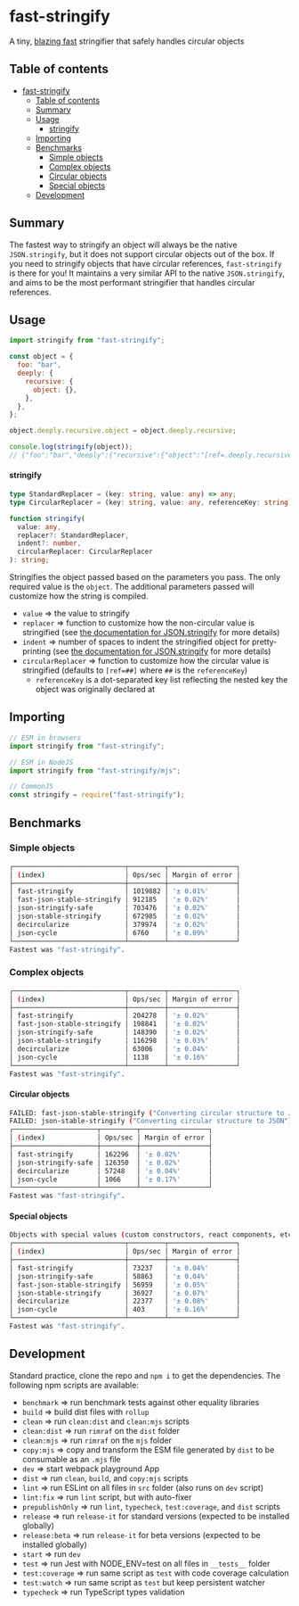 # fast-stringify

A tiny, [blazing fast](#benchmarks) stringifier that safely handles circular objects

## Table of contents

- [fast-stringify](#fast-stringify)
  - [Table of contents](#Table-of-contents)
  - [Summary](#Summary)
  - [Usage](#Usage)
    - [stringify](#stringify)
  - [Importing](#Importing)
  - [Benchmarks](#Benchmarks)
    - [Simple objects](#Simple-objects)
    - [Complex objects](#Complex-objects)
    - [Circular objects](#Circular-objects)
    - [Special objects](#Special-objects)
  - [Development](#Development)

## Summary

The fastest way to stringify an object will always be the native `JSON.stringify`, but it does not support circular objects out of the box. If you need to stringify objects that have circular references, `fast-stringify` is there for you! It maintains a very similar API to the native `JSON.stringify`, and aims to be the most performant stringifier that handles circular references.

## Usage

```javascript
import stringify from "fast-stringify";

const object = {
  foo: "bar",
  deeply: {
    recursive: {
      object: {},
    },
  },
};

object.deeply.recursive.object = object.deeply.recursive;

console.log(stringify(object));
// {"foo":"bar","deeply":{"recursive":{"object":"[ref=.deeply.recursive]"}}}
```

#### stringify

```ts
type StandardReplacer = (key: string, value: any) => any;
type CircularReplacer = (key: string, value: any, referenceKey: string) => any;

function stringify(
  value: any,
  replacer?: StandardReplacer,
  indent?: number,
  circularReplacer: CircularReplacer
): string;
```

Stringifies the object passed based on the parameters you pass. The only required value is the `object`. The additional parameters passed will customize how the string is compiled.

- `value` => the value to stringify
- `replacer` => function to customize how the non-circular value is stringified (see [the documentation for JSON.stringify](https://developer.mozilla.org/en-US/docs/Web/JavaScript/Reference/Global_Objects/JSON/stringify) for more details)
- `indent` => number of spaces to indent the stringified object for pretty-printing (see [the documentation for JSON.stringify](https://developer.mozilla.org/en-US/docs/Web/JavaScript/Reference/Global_Objects/JSON/stringify) for more details)
- `circularReplacer` => function to customize how the circular value is stringified (defaults to `[ref=##]` where `##` is the `referenceKey`)
  - `referenceKey` is a dot-separated key list reflecting the nested key the object was originally declared at

## Importing

```javascript
// ESM in browsers
import stringify from "fast-stringify";

// ESM in NodeJS
import stringify from "fast-stringify/mjs";

// CommonJS
const stringify = require("fast-stringify");
```

## Benchmarks

### Simple objects

```bash
┌────────────────────────────┬─────────┬─────────────────┐
│ (index)                    │ Ops/sec │ Margin of error │
├────────────────────────────┼─────────┼─────────────────┤
│ fast-stringify             │ 1019882 │ '± 0.01%'       │
│ fast-json-stable-stringify │ 912185  │ '± 0.02%'       │
│ json-stringify-safe        │ 703476  │ '± 0.02%'       │
│ json-stable-stringify      │ 672985  │ '± 0.02%'       │
│ decircularize              │ 379974  │ '± 0.02%'       │
│ json-cycle                 │ 6760    │ '± 0.09%'       │
└────────────────────────────┴─────────┴─────────────────┘
Fastest was "fast-stringify".

```

### Complex objects

```bash
┌────────────────────────────┬─────────┬─────────────────┐
│ (index)                    │ Ops/sec │ Margin of error │
├────────────────────────────┼─────────┼─────────────────┤
│ fast-stringify             │ 204278  │ '± 0.02%'       │
│ fast-json-stable-stringify │ 198841  │ '± 0.02%'       │
│ json-stringify-safe        │ 148390  │ '± 0.02%'       │
│ json-stable-stringify      │ 116298  │ '± 0.03%'       │
│ decircularize              │ 63006   │ '± 0.04%'       │
│ json-cycle                 │ 1138    │ '± 0.16%'       │
└────────────────────────────┴─────────┴─────────────────┘
Fastest was "fast-stringify".

```

#### Circular objects

```bash
FAILED: fast-json-stable-stringify ("Converting circular structure to JSON")
FAILED: json-stable-stringify ("Converting circular structure to JSON")
┌─────────────────────┬─────────┬─────────────────┐
│ (index)             │ Ops/sec │ Margin of error │
├─────────────────────┼─────────┼─────────────────┤
│ fast-stringify      │ 162296  │ '± 0.02%'       │
│ json-stringify-safe │ 126350  │ '± 0.02%'       │
│ decircularize       │ 57248   │ '± 0.04%'       │
│ json-cycle          │ 1066    │ '± 0.17%'       │
└─────────────────────┴─────────┴─────────────────┘
Fastest was "fast-stringify".
```

#### Special objects

```bash
Objects with special values (custom constructors, react components, etc.):
┌────────────────────────────┬─────────┬─────────────────┐
│ (index)                    │ Ops/sec │ Margin of error │
├────────────────────────────┼─────────┼─────────────────┤
│ fast-stringify             │ 73237   │ '± 0.04%'       │
│ json-stringify-safe        │ 58863   │ '± 0.04%'       │
│ fast-json-stable-stringify │ 56959   │ '± 0.05%'       │
│ json-stable-stringify      │ 36927   │ '± 0.07%'       │
│ decircularize              │ 22377   │ '± 0.08%'       │
│ json-cycle                 │ 403     │ '± 0.16%'       │
└────────────────────────────┴─────────┴─────────────────┘
Fastest was "fast-stringify".
```

## Development

Standard practice, clone the repo and `npm i` to get the dependencies. The following npm scripts are available:

- `benchmark` => run benchmark tests against other equality libraries
- `build` => build dist files with `rollup`
- `clean` => run `clean:dist` and `clean:mjs` scripts
- `clean:dist` => run `rimraf` on the `dist` folder
- `clean:mjs` => run `rimraf` on the `mjs` folder
- `copy:mjs` => copy and transform the ESM file generated by `dist` to be consumable as an `.mjs` file
- `dev` => start webpack playground App
- `dist` => run `clean`, `build`, and `copy:mjs` scripts
- `lint` => run ESLint on all files in `src` folder (also runs on `dev` script)
- `lint:fix` => run `lint` script, but with auto-fixer
- `prepublishOnly` => run `lint`, `typecheck`, `test:coverage`, and `dist` scripts
- `release` => run `release-it` for standard versions (expected to be installed globally)
- `release:beta` => run `release-it` for beta versions (expected to be installed globally)
- `start` => run `dev`
- `test` => run Jest with NODE_ENV=test on all files in `__tests__` folder
- `test:coverage` => run same script as `test` with code coverage calculation
- `test:watch` => run same script as `test` but keep persistent watcher
- `typecheck` => run TypeScript types validation
